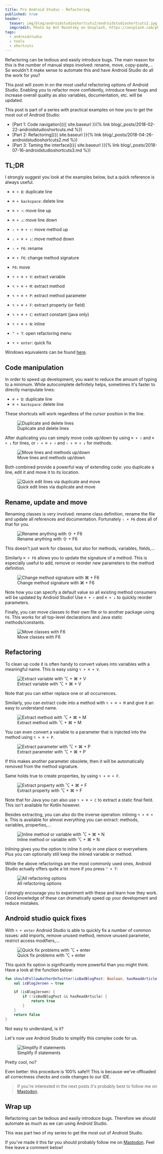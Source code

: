 ```yaml
---
title: Pro Android Studio - Refactoring
published: true
header:
  teaser: img/blog/androidstudioshortcuts2/androidstudioshortcuts2.jpg
  imgcredit: Photo by Ant Rozetsky on Unsplash, https://unsplash.com/photos/io7dX_1EFCg, cropped
tags:
  - androidstudio
  - tools
  - shortcuts
---
```

Refactoring can be tedious and easily introduce bugs. The main reason for this is the number of manual steps involved: rename, move, copy-paste,... So wouldn't it make sense to automate this and have Android Studio do all the work for you?

This post will zoom in on the most useful refactoring options of Android Studio. Enabling you to refactor more confidently, introduce fewer bugs and increase overall quality as also variables, documentation, etc. will be updated.

>
This post is part of a series with practical examples on how you to get the most out of Android Studio:
- [Part 1: Code navigation]({{ site.baseurl }}{% link blog/_posts/2018-02-22-androidstudioshortcuts.md %})
- [Part 2: Refactoring]({{ site.baseurl }}{% link blog/_posts/2018-04-26-androidstudioshortcuts2.md %})
- [Part 3: Taming the interface]({{ site.baseurl }}{% link blog/_posts/2018-07-16-androidstudioshortcuts3.md %})


## TL;DR
I strongly suggest you look at the examples below, but a quick reference is always useful.

* `⌘ + D`: duplicate line
* `⌘ + backspace`: delete line
* `⌘ + ↑`: move line up
* `⌘ + ↓`: move line down
* `⇧ + ⌘ + ↑`: move method up
* `⇧ + ⌘ + ↓`: move method down

* `⇧ + F6`: rename
* `⌘ + F6`: change method signature
* `F6`: move

* `⌥ + ⌘ + V`: extract variable
* `⌥ + ⌘ + M`: extract method
* `⌥ + ⌘ + P`: extract method parameter
* `⌥ + ⌘ + F`: extract property (or field)
* `⌥ + ⌘ + C`: extract constant (java only)
* `⌥ + ⌘ + N`: inline
* `^ + T`: open refactoring menu

* `⌥ + enter`: quick fix

Windows equivalents can be found [here](https://developer.android.com/studio/intro/keyboard-shortcuts.html).


## Code manipulation
In order to speed up development, you want to reduce the amount of typing to a minimum. While autocomplete definitely helps, sometimes it's faster to directly manipulate lines:

* `⌘ + D`: duplicate line
* `⌘ + backspace`: delete line

These shortcuts will work regardless of the cursor position in the line.

<figure>
  <img src="{{ site.url }}{{ site.baseurl }}/img/blog/androidstudioshortcuts2/duplicatedelete.gif"
       alt="Duplicate and delete lines"/>
  <figcaption>Duplicate and delete lines</figcaption>
</figure>

After duplicating you can simply move code up/down by using `⌘ + ↑` and `⌘ + ↓` for lines, or `⇧ + ⌘ + ↑` and `⇧ + ⌘ + ↓` for methods.

<figure>
  <img src="{{ site.url }}{{ site.baseurl }}/img/blog/androidstudioshortcuts2/movelineblock.gif"
       alt="Move lines and methods up/down"/>
  <figcaption>Move lines and methods up/down</figcaption>
</figure>

Both combined provide a powerful way of extending code: you duplicate a line, edit it and move it to its location.

<figure>
  <img src="{{ site.url }}{{ site.baseurl }}/img/blog/androidstudioshortcuts2/editlines.gif"
       alt="Quick edit lines via duplicate and move"/>
  <figcaption>Quick edit lines via duplicate and move</figcaption>
</figure>


## Rename, update and move
Renaming classes is very involved: rename class definition, rename the file and update all references and documentation. Fortunately `⇧ + F6` does all of that for you.

<figure>
  <img src="{{ site.url }}{{ site.baseurl }}/img/blog/androidstudioshortcuts2/renameclass.gif"
       alt="Rename anything with ⇧ + F6"/>
  <figcaption>Rename anything with ⇧ + F6</figcaption>
</figure>

This doesn't just work for classes, but also for methods, variables, fields,...

Similarly `⌘ + F6` allows you to update the signature of a method. This is especially useful to add, remove or reorder new parameters to the method definition.

<figure>
  <img src="{{ site.url }}{{ site.baseurl }}/img/blog/androidstudioshortcuts2/changesignature.gif"
       alt="Change method signature with ⌘ + F6"/>
  <figcaption>Change method signature with ⌘ + F6</figcaption>
</figure>

Note how you can specify a default value so all existing method consumers will be updated by Android Studio! Use `⌘ + ↑` and `⌘ + ↓` to quickly reorder parameters.

Finally, you can move classes to their own file or to another package using `F6`. This works for all top-level declarations and Java static methods/constants.

<figure>
  <img src="{{ site.url }}{{ site.baseurl }}/img/blog/androidstudioshortcuts2/moveclass.gif"
       alt="Move classes with F6"/>
  <figcaption>Move classes with F6</figcaption>
</figure>


## Refactoring
To clean up code it is often handy to convert values into variables with a meaningful name. This is easy using `⌥ + ⌘ + V`.

<figure>
  <img src="{{ site.url }}{{ site.baseurl }}/img/blog/androidstudioshortcuts2/extractvariable.gif"
       alt="Extract variable with ⌥ + ⌘ + V"/>
  <figcaption>Extract variable with ⌥ + ⌘ + V</figcaption>
</figure>

Note that you can either replace one or all occurrences.

Similarly, you can extract code into a method with `⌥ + ⌘ + M` and give it an easy to understand name.

<figure>
  <img src="{{ site.url }}{{ site.baseurl }}/img/blog/androidstudioshortcuts2/extractmethod.gif"
       alt="Extract method with ⌥ + ⌘ + M"/>
  <figcaption>Extract method with ⌥ + ⌘ + M</figcaption>
</figure>

You can even convert a variable to a parameter that is injected into the method using `⌥ + ⌘ + P`.

<figure>
  <img src="{{ site.url }}{{ site.baseurl }}/img/blog/androidstudioshortcuts2/extractparameter.gif"
       alt="Extract parameter with ⌥ + ⌘ + P"/>
  <figcaption>Extract parameter with ⌥ + ⌘ + P</figcaption>
</figure>

If this makes another parameter obsolete, then it will be automatically removed from the method signature.

Same holds true to create properties, by using `⌥ + ⌘ + F`.

<figure>
  <img src="{{ site.url }}{{ site.baseurl }}/img/blog/androidstudioshortcuts2/extractproperty.gif"
       alt="Extract property with ⌥ + ⌘ + F"/>
  <figcaption>Extract property with ⌥ + ⌘ + F</figcaption>
</figure>

Note that for Java you can also use `⌥ + ⌘ + C` to extract a static final field. This isn't available for Kotlin however.

Besides extracting, you can also do the inverse operation: inlining `⌥ + ⌘ + N`. This is available for almost everything you can extract: methods, variables, properties,...

<figure>
  <img src="{{ site.url }}{{ site.baseurl }}/img/blog/androidstudioshortcuts2/inlinevariablesmethods.gif"
       alt="Inline method or variable with ⌥ + ⌘ + N"/>
  <figcaption>Inline method or variable with ⌥ + ⌘ + N</figcaption>
</figure>

Inlining gives you the option to inline it only in one place or everywhere. Plus you can optionally still keep the inlined variable or method.

While the above refactorings are the most commonly used ones, Android Studio actually offers quite a lot more if you press `^ + T`:

<figure style="width: 50%" class="align-center">
  <img src="{{ site.url }}{{ site.baseurl }}/img/blog/androidstudioshortcuts2/refactoroptions.png"
       alt="All refactoring options"/>
  <figcaption>All refactoring options</figcaption>
</figure>

I strongly encourage you to experiment with these and learn how they work. Good knowledge of these can dramatically speed up your development and reduce mistakes.

## Android studio quick fixes
With `⌥ + enter` Android Studio is able to quickly fix a number of common issues: add imports, remove unused method, remove unused parameter, restrict access modifiers,...

<figure>
  <img src="{{ site.url }}{{ site.baseurl }}/img/blog/androidstudioshortcuts2/quickfixes.gif"
       alt="Quick fix problems with ⌥ + enter"/>
  <figcaption>Quick fix problems with ⌥ + enter</figcaption>
</figure>

This quick fix option is significantly more powerful than you might think. Have a look at the function below:

```kotlin
fun shouldFollowAuthorOnTwitter(isBadBlogPost: Boolean, hasReadArticle: Boolean): Boolean {
    val isBlogJeroen = true

    if (isBlogJeroen) {
        if (!isBadBlogPost && hasReadArticle) {
            return true
        }
    }
    return false
}
```

Not easy to understand, is it?

Let's now use Android Studio to simplify this complex code for us.

<figure>
  <img src="{{ site.url }}{{ site.baseurl }}/img/blog/androidstudioshortcuts2/simplifyifs.gif"
       alt="Simplify if statements"/>
  <figcaption>Simplify if statements</figcaption>
</figure>

Pretty cool, no?

Even better: this procedure is 100% safe!!! This is because we've offloaded all correctness checks and code changes to our IDE.

> If you're interested in the next posts it's probably best to follow me on [Mastodon](https://androiddev.social/@Jeroenmols).

## Wrap up
Refactoring can be tedious and easily introduce bugs. Therefore we should automate as much as we can using Android Studio.

This was part two of my series to get the most out of Android Studio.

If you've made it this far you should probably follow me on [Mastodon](https://androiddev.social/@Jeroenmols). Feel free leave a comment below!
